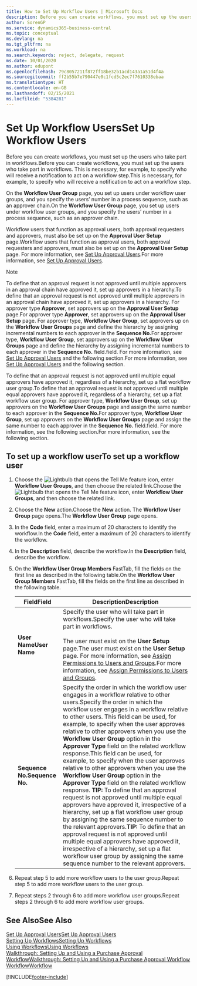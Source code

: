 ```yaml
---
title: How to Set Up Workflow Users | Microsoft Docs
description: Before you can create workflows, you must set up the users who take part in workflows. This is necessary, for example, to specify who will receive a notification to act on a workflow step.
author: SorenGP
ms.service: dynamics365-business-central
ms.topic: conceptual
ms.devlang: na
ms.tgt_pltfrm: na
ms.workload: na
ms.search.keywords: reject, delegate, request
ms.date: 10/01/2020
ms.author: edupont
ms.openlocfilehash: 79c8057211f872ff18be32b1acd143a1a51d4f4a
ms.sourcegitcommit: ff2b55b7e790447e0c1fcd5c2ec7f7610338ebaa
ms.translationtype: HT
ms.contentlocale: en-GB
ms.lasthandoff: 02/15/2021
ms.locfileid: "5384281"
---
```

# <a name="set-up-workflow-users"></a><span data-ttu-id="241c6-104">Set Up Workflow Users</span><span class="sxs-lookup"><span data-stu-id="241c6-104">Set Up Workflow Users</span></span>

<span data-ttu-id="241c6-105">Before you can create workflows, you must set up the users who take part in workflows.</span><span class="sxs-lookup"><span data-stu-id="241c6-105">Before you can create workflows, you must set up the users who take part in workflows.</span></span> <span data-ttu-id="241c6-106">This is necessary, for example, to specify who will receive a notification to act on a workflow step.</span><span class="sxs-lookup"><span data-stu-id="241c6-106">This is necessary, for example, to specify who will receive a notification to act on a workflow step.</span></span>  

<span data-ttu-id="241c6-107">On the **Workflow User Group** page, you set up users under workflow user groups, and you specify the users’ number in a process sequence, such as an approver chain.</span><span class="sxs-lookup"><span data-stu-id="241c6-107">On the **Workflow User Group** page, you set up users under workflow user groups, and you specify the users’ number in a process sequence, such as an approver chain.</span></span>  

<span data-ttu-id="241c6-108">Workflow users that function as approval users, both approval requesters and approvers, must also be set up on the **Approval User Setup** page.</span><span class="sxs-lookup"><span data-stu-id="241c6-108">Workflow users that function as approval users, both approval requesters and approvers, must also be set up on the **Approval User Setup** page.</span></span> <span data-ttu-id="241c6-109">For more information, see [Set Up Approval Users](across-how-to-set-up-approval-users.md).</span><span class="sxs-lookup"><span data-stu-id="241c6-109">For more information, see [Set Up Approval Users](across-how-to-set-up-approval-users.md).</span></span>  

> [!NOTE]  
> <span data-ttu-id="241c6-110">To define that an approval request is not approved until multiple approvers in an approval chain have approved it, set up approvers in a hierarchy.</span><span class="sxs-lookup"><span data-stu-id="241c6-110">To define that an approval request is not approved until multiple approvers in an approval chain have approved it, set up approvers in a hierarchy.</span></span> <span data-ttu-id="241c6-111">For approver type **Approver**, set approvers up on the **Approval User Setup** page.</span><span class="sxs-lookup"><span data-stu-id="241c6-111">For approver type **Approver**, set approvers up on the **Approval User Setup** page.</span></span> <span data-ttu-id="241c6-112">For approver type, **Workflow User Group**, set approvers up on the **Workflow User Groups** page and define the hierarchy by assigning incremental numbers to each approver in the **Sequence No.**</span><span class="sxs-lookup"><span data-stu-id="241c6-112">For approver type, **Workflow User Group**, set approvers up on the **Workflow User Groups** page and define the hierarchy by assigning incremental numbers to each approver in the **Sequence No.**</span></span> <span data-ttu-id="241c6-113">field.</span><span class="sxs-lookup"><span data-stu-id="241c6-113">field.</span></span> <span data-ttu-id="241c6-114">For more information, see [Set Up Approval Users](across-how-to-set-up-approval-users.md) and the following section.</span><span class="sxs-lookup"><span data-stu-id="241c6-114">For more information, see [Set Up Approval Users](across-how-to-set-up-approval-users.md) and the following section.</span></span>  
>
> <span data-ttu-id="241c6-115">To define that an approval request is not approved until multiple equal approvers have approved it, regardless of a hierarchy, set up a flat workflow user group.</span><span class="sxs-lookup"><span data-stu-id="241c6-115">To define that an approval request is not approved until multiple equal approvers have approved it, regardless of a hierarchy, set up a flat workflow user group.</span></span> <span data-ttu-id="241c6-116">For approver type, **Workflow User Group**, set up approvers on the **Workflow User Groups** page and assign the same number to each approver in the **Sequence No.**</span><span class="sxs-lookup"><span data-stu-id="241c6-116">For approver type, **Workflow User Group**, set up approvers on the **Workflow User Groups** page and assign the same number to each approver in the **Sequence No.**</span></span> <span data-ttu-id="241c6-117">field.</span><span class="sxs-lookup"><span data-stu-id="241c6-117">field.</span></span> <span data-ttu-id="241c6-118">For more information, see the following section.</span><span class="sxs-lookup"><span data-stu-id="241c6-118">For more information, see the following section.</span></span>  

## <a name="to-set-up-a-workflow-user"></a><span data-ttu-id="241c6-119">To set up a workflow user</span><span class="sxs-lookup"><span data-stu-id="241c6-119">To set up a workflow user</span></span>

1. <span data-ttu-id="241c6-120">Choose the ![Lightbulb that opens the Tell Me feature](media/ui-search/search_small.png "Tell me what you want to do") icon, enter **Workflow User Groups**, and then choose the related link.</span><span class="sxs-lookup"><span data-stu-id="241c6-120">Choose the ![Lightbulb that opens the Tell Me feature](media/ui-search/search_small.png "Tell me what you want to do") icon, enter **Workflow User Groups**, and then choose the related link.</span></span>  
2. <span data-ttu-id="241c6-121">Choose the **New** action.</span><span class="sxs-lookup"><span data-stu-id="241c6-121">Choose the **New** action.</span></span> <span data-ttu-id="241c6-122">The **Workflow User Group** page opens.</span><span class="sxs-lookup"><span data-stu-id="241c6-122">The **Workflow User Group** page opens.</span></span>  
3. <span data-ttu-id="241c6-123">In the **Code** field, enter a maximum of 20 characters to identify the workflow.</span><span class="sxs-lookup"><span data-stu-id="241c6-123">In the **Code** field, enter a maximum of 20 characters to identify the workflow.</span></span>  
4. <span data-ttu-id="241c6-124">In the **Description** field, describe the workflow.</span><span class="sxs-lookup"><span data-stu-id="241c6-124">In the **Description** field, describe the workflow.</span></span>  
5. <span data-ttu-id="241c6-125">On the **Workflow User Group Members** FastTab, fill the fields on the first line as described in the following table.</span><span class="sxs-lookup"><span data-stu-id="241c6-125">On the **Workflow User Group Members** FastTab, fill the fields on the first line as described in the following table.</span></span>  

    |<span data-ttu-id="241c6-126">Field</span><span class="sxs-lookup"><span data-stu-id="241c6-126">Field</span></span>|<span data-ttu-id="241c6-127">Description</span><span class="sxs-lookup"><span data-stu-id="241c6-127">Description</span></span>|  
    |---------------------------------|---------------------------------------|  
    |<span data-ttu-id="241c6-128">**User Name**</span><span class="sxs-lookup"><span data-stu-id="241c6-128">**User Name**</span></span>|<span data-ttu-id="241c6-129">Specify the user who will take part in workflows.</span><span class="sxs-lookup"><span data-stu-id="241c6-129">Specify the user who will take part in workflows.</span></span><br /><br /> <span data-ttu-id="241c6-130">The user must exist on the **User Setup** page.</span><span class="sxs-lookup"><span data-stu-id="241c6-130">The user must exist on the **User Setup** page.</span></span> <span data-ttu-id="241c6-131">For more information, see [Assign Permissions to Users and Groups](ui-define-granular-permissions.md).</span><span class="sxs-lookup"><span data-stu-id="241c6-131">For more information, see [Assign Permissions to Users and Groups](ui-define-granular-permissions.md).</span></span>|  
    |<span data-ttu-id="241c6-132">**Sequence No.**</span><span class="sxs-lookup"><span data-stu-id="241c6-132">**Sequence No.**</span></span>|<span data-ttu-id="241c6-133">Specify the order in which the workflow user engages in a workflow relative to other users.</span><span class="sxs-lookup"><span data-stu-id="241c6-133">Specify the order in which the workflow user engages in a workflow relative to other users.</span></span> <span data-ttu-id="241c6-134">This field can be used, for example, to specify when the user approves relative to other approvers when you use the **Workflow User Group** option in the **Approver Type** field on the related workflow response.</span><span class="sxs-lookup"><span data-stu-id="241c6-134">This field can be used, for example, to specify when the user approves relative to other approvers when you use the **Workflow User Group** option in the **Approver Type** field on the related workflow response.</span></span> <span data-ttu-id="241c6-135">**TIP:**  To define that an approval request is not approved until multiple equal approvers have approved it, irrespective of a hierarchy, set up a flat workflow user group by assigning the same sequence number to the relevant approvers.</span><span class="sxs-lookup"><span data-stu-id="241c6-135">**TIP:**  To define that an approval request is not approved until multiple equal approvers have approved it, irrespective of a hierarchy, set up a flat workflow user group by assigning the same sequence number to the relevant approvers.</span></span>|  
6. <span data-ttu-id="241c6-136">Repeat step 5 to add more workflow users to the user group.</span><span class="sxs-lookup"><span data-stu-id="241c6-136">Repeat step 5 to add more workflow users to the user group.</span></span>  
7. <span data-ttu-id="241c6-137">Repeat steps 2 through 6 to add more workflow user groups.</span><span class="sxs-lookup"><span data-stu-id="241c6-137">Repeat steps 2 through 6 to add more workflow user groups.</span></span>  

## <a name="see-also"></a><span data-ttu-id="241c6-138">See Also</span><span class="sxs-lookup"><span data-stu-id="241c6-138">See Also</span></span>

[<span data-ttu-id="241c6-139">Set Up Approval Users</span><span class="sxs-lookup"><span data-stu-id="241c6-139">Set Up Approval Users</span></span>](across-how-to-set-up-approval-users.md)  
[<span data-ttu-id="241c6-140">Setting Up Workflows</span><span class="sxs-lookup"><span data-stu-id="241c6-140">Setting Up Workflows</span></span>](across-set-up-workflows.md)  
[<span data-ttu-id="241c6-141">Using Workflows</span><span class="sxs-lookup"><span data-stu-id="241c6-141">Using Workflows</span></span>](across-use-workflows.md)  
[<span data-ttu-id="241c6-142">Walkthrough: Setting Up and Using a Purchase Approval Workflow</span><span class="sxs-lookup"><span data-stu-id="241c6-142">Walkthrough: Setting Up and Using a Purchase Approval Workflow</span></span>](walkthrough-setting-up-and-using-a-purchase-approval-workflow.md)  
[<span data-ttu-id="241c6-143">Workflow</span><span class="sxs-lookup"><span data-stu-id="241c6-143">Workflow</span></span>](across-workflow.md)  


[!INCLUDE[footer-include](includes/footer-banner.md)]